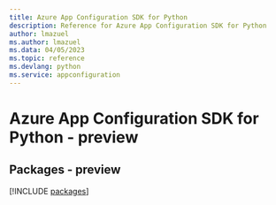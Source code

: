 ```yaml
---
title: Azure App Configuration SDK for Python
description: Reference for Azure App Configuration SDK for Python
author: lmazuel
ms.author: lmazuel
ms.data: 04/05/2023
ms.topic: reference
ms.devlang: python
ms.service: appconfiguration
---
```

# Azure App Configuration SDK for Python - preview
## Packages - preview
[!INCLUDE [packages](app-configuration-index.md)]